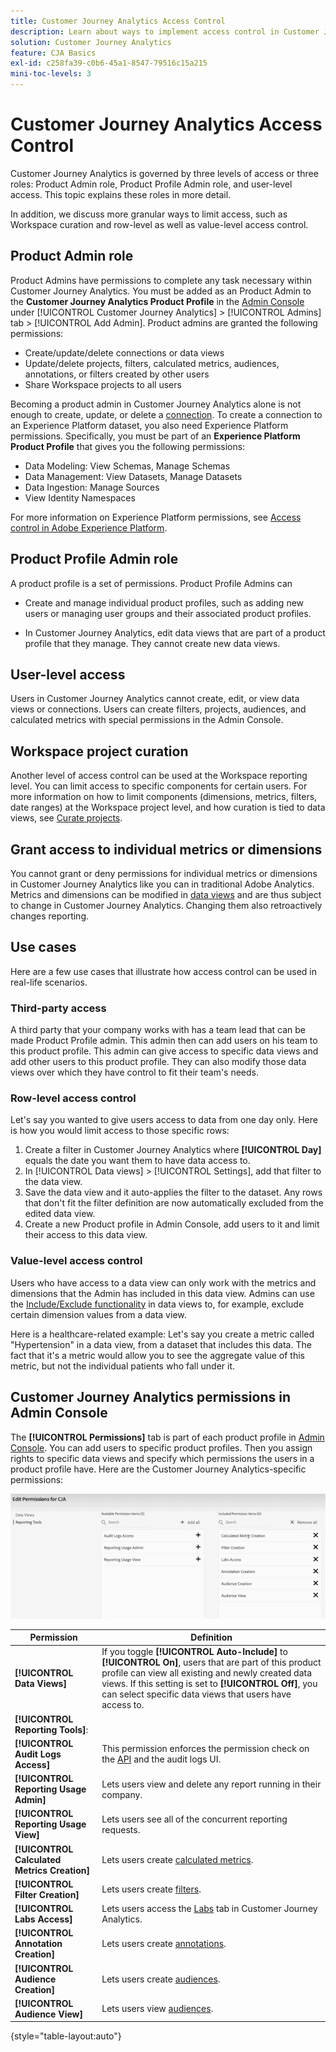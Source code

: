 ```yaml
---
title: Customer Journey Analytics Access Control
description: Learn about ways to implement access control in Customer Journey Analytics.
solution: Customer Journey Analytics
feature: CJA Basics
exl-id: c258fa39-c0b6-45a1-8547-79516c15a215
mini-toc-levels: 3
---
```

# Customer Journey Analytics Access Control

Customer Journey Analytics is governed by three levels of access or three roles: Product Admin role, Product Profile Admin role, and user-level access. This topic explains these roles in more detail. 

In addition, we discuss more granular ways to limit access, such as Workspace curation and row-level as well as value-level access control.

## Product Admin role

Product Admins have permissions to complete any task necessary within Customer Journey Analytics. You must be added as an Product Admin to the **Customer Journey Analytics Product Profile** in the [Admin Console](https://adminconsole.adobe.com/enterprise/) under [!UICONTROL Customer Journey Analytics] > [!UICONTROL Admins] tab > [!UICONTROL Add Admin]. Product admins are granted the following permissions:

* Create/update/delete connections or data views
* Update/delete projects, filters, calculated metrics, audiences, annotations, or filters created by other users
* Share Workspace projects to all users

Becoming a product admin in Customer Journey Analytics alone is not enough to create, update, or delete a [connection](/help/connections/overview.md). To create a connection to an Experience Platform dataset, you also need Experience Platform permissions. Specifically, you must be part of an **Experience Platform Product Profile** that gives you the following permissions:

* Data Modeling: View Schemas, Manage Schemas
* Data Management: View Datasets, Manage Datasets
* Data Ingestion: Manage Sources
* View Identity Namespaces  

For more information on Experience Platform permissions, see [Access control in Adobe Experience Platform](https://experienceleague.adobe.com/docs/experience-platform/access-control/home.html).

## Product Profile Admin role

A product profile is a set of permissions. Product Profile Admins can

*   Create and manage individual product profiles, such as adding new users or managing user groups and their associated product profiles.

*   In Customer Journey Analytics, edit data views that are part of a product profile that they manage. They cannot create new data views.

## User-level access

Users in Customer Journey Analytics cannot create, edit, or view data views or connections. Users can create filters, projects, audiences, and calculated metrics with special permissions in the Admin Console.

## Workspace project curation

Another level of access control can be used at the Workspace reporting level. You can limit access to specific components for certain users. For more information on how to limit components (dimensions, metrics, filters, date ranges) at the Workspace project level, and how curation is tied to data views, see [Curate projects](/help/analysis-workspace/curate-share/curate.md).

## Grant access to individual metrics or dimensions

You cannot grant or deny permissions for individual metrics or dimensions in Customer Journey Analytics like you can in traditional Adobe Analytics. Metrics and dimensions can be modified in [data views](/help/data-views/data-views.md) and are thus subject to change in Customer Journey Analytics. Changing them also retroactively changes reporting.

## Use cases

Here are a few use cases that illustrate how access control can be used in real-life scenarios.

### Third-party access

A third party that your company works with has a team lead that can be made Product Profile admin. This admin then can add users on his team to this product profile. This admin can give access to specific data views and add other users to this product profile. They can also modify those data views over which they have control to fit their team's needs.

### Row-level access control

Let's say you wanted to give users access to data from one day only. Here is how you would limit access to those specific rows:

1. Create a filter in Customer Journey Analytics where **[!UICONTROL Day]** equals the date you want them to have data access to.
1. In [!UICONTROL Data views] > [!UICONTROL Settings], add that filter to the data view.
1. Save the data view and it auto-applies the filter to the dataset. Any rows that don't fit the filter definition are now automatically excluded from the edited data view.
1. Create a new Product profile in Admin Console, add users to it and limit their access to this data view.

### Value-level access control

Users who have access to a data view can only work with the metrics and dimensions that the Admin has included in this data view. Admins can use the [Include/Exclude functionality](/help/data-views/component-settings/include-exclude-values.md) in data views to, for example, exclude certain dimension values from a data view.

Here is a healthcare-related example: Let's say you create a metric called "Hypertension" in a data view, from a dataset that includes this data. The fact that it's a metric would allow you to see the aggregate value of this metric, but not the individual patients who fall under it.

## Customer Journey Analytics permissions in Admin Console

The **[!UICONTROL Permissions]** tab is part of each product profile in [Admin Console](https://adminconsole.adobe.com/enterprise/). You can add users to specific product profiles. Then you assign rights to specific data views and specify which permissions the users in a product profile have. Here are the Customer Journey Analytics-specific permissions:

![admin console permissions](assets/permissions.png)

| Permission | Definition |
| --- | --- |
| **[!UICONTROL Data Views]** | If you toggle **[!UICONTROL Auto-Include]** to **[!UICONTROL On]**, users that are part of this product profile can view all existing and newly created data views. If this setting is set to **[!UICONTROL Off]**, you can select specific data views that users have access to.  |
| **[!UICONTROL Reporting Tools]**: |   |
| **[!UICONTROL Audit Logs Access]** |  This permission enforces the permission check on the [API](https://adobe.io/cja-apis/docs/endpoints/auditlogs/) and the audit logs UI.  |
| **[!UICONTROL Reporting Usage Admin]** | Lets users view and delete any report running in their company. |
| **[!UICONTROL Reporting Usage View]** | Lets users see all of the concurrent reporting requests. |
| **[!UICONTROL Calculated Metrics Creation]** | Lets users create [calculated metrics](/help/components/calc-metrics/calc-metr-overview.md). |
| **[!UICONTROL Filter Creation]** | Lets users create [filters](/help/components/filters/filters-overview.md). |
| **[!UICONTROL Labs Access]** | Lets users access the [Labs](/help/labs/labs.md) tab in Customer Journey Analytics. |
| **[!UICONTROL Annotation Creation]** | Lets users create [annotations](/help/components/annotations/overview.md). |
| **[!UICONTROL Audience Creation]** | Lets users create [audiences](/help/components/audiences/audiences-overview.md). |
| **[!UICONTROL Audience View]** | Lets users view [audiences](/help/components/audiences/audiences-overview.md). |

{style="table-layout:auto"}
